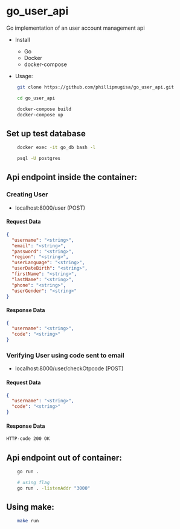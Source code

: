 # go_user_api
Go implementation of an user account management api

- Install
  * Go
  * Docker
  * docker-compose

- Usage: 

```bash
    git clone https://github.com/phillipmugisa/go_user_api.git

    cd go_user_api

    docker-compose build
    docker-compose up
```

## Set up test database

```bash
    docker exec -it go_db bash -l

    psql -U postgres
```

## Api endpoint inside the container:

### Creating User
- localhost:8000/user (POST)

#### Request Data
```json
{
  "username": "<string>",
  "email": "<string>",
  "password": "<string>",
  "region": "<string>",
  "userLanguage": "<string>",
  "userDateBirth": "<string>",
  "firstName": "<string>",
  "lastName": "<string>",
  "phone": "<string>",
  "userGender": "<string>"
}
```

#### Response Data
```json
{
  "username": "<string>",
  "code": "<string>"
}
```

### Verifying User using code sent to email
- localhost:8000/user/checkOtpcode (POST)

#### Request Data
```json
{
  "username": "<string>",
  "code": "<string>"
}
```

#### Response Data
```html
HTTP-code 200 OK
```

## Api endpoint out of container:
```bash
    go run .

    # using flag
    go run . -listenAddr "3000"
```


## Using make:
```bash
    make run
```

